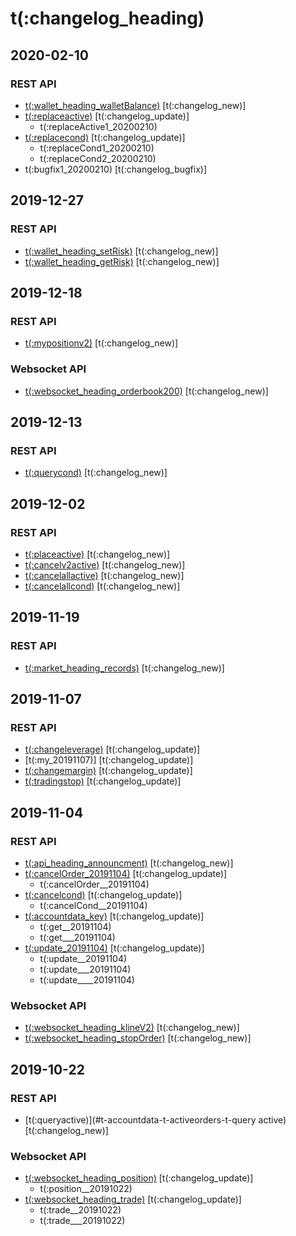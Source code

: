 # t(:changelog_heading)

## 2020-02-10

### REST API
- [t(:wallet_heading_walletBalance)](#t-wallet_heading-t-accountdata_key-t-wallet_heading_walletbalance) [t(:changelog_new)]
- [t(:replaceactive)](#t-accountdata-t-activeorders-t-replaceactive) [t(:changelog_update)]
    - t(:replaceActive1_20200210)
- [t(:replacecond)](#t-accountdata-t-conditionalorders-t-replacecond) [t(:changelog_update)]
    - t(:replaceCond1_20200210)
    - t(:replaceCond2_20200210)
- t(:bugfix1_20200210) [t(:changelog_bugfix)]

## 2019-12-27

### REST API
- [t(:wallet_heading_setRisk)](#t-wallet_heading-t-wallet_heading_getrisk) [t(:changelog_new)]
- [t(:wallet_heading_getRisk)](#t-wallet_heading-t-wallet_heading_setrisk) [t(:changelog_new)]


## 2019-12-18

### REST API
- [t(:mypositionv2)](#t-accountdata-t-position-t-mypositionv2) [t(:changelog_new)]

### Websocket API
- [t(:websocket_heading_orderbook200)](#t-websocket_heading-t-websocket_heading_public-t-websocket_heading_orderbook200) [t(:changelog_new)]


## 2019-12-13

### REST API
- [t(:querycond)](#t-accountdata-t-conditionalorders-t-querycond) [t(:changelog_new)]


## 2019-12-02

### REST API
- [t(:placeactive)](#t-accountdata-t-activeorders-t-placeactive) [t(:changelog_new)]
- [t(:cancelv2active)](#t-accountdata-t-activeorders-t-cancelv2active) [t(:changelog_new)]
- [t(:cancelallactive)](#t-accountdata-t-activeorders-t-cancelallactive) [t(:changelog_new)]
- [t(:cancelallcond)](#t-accountdata-t-conditionalorders-t-cancelallcond) [t(:changelog_new)]


## 2019-11-19

### REST API
- [t(:market_heading_records)](#t-market_heading-t-auth_heading_construct-t-market_heading_records) [t(:changelog_new)]


## 2019-11-07

### REST API
- [t(:changeleverage)](#t-accountdata-t-leverage-t-changeleverage) [t(:changelog_update)]
- [t(:my_20191107)] [t(:changelog_update)]
- [t(:changemargin)](#t-accountdata-t-position-t-changemargin) [t(:changelog_update)]
- [t(:tradingstop)](#t-accountdata-t-position-t-tradingstop) [t(:changelog_update)]


## 2019-11-04

### REST API
- [t(:api_heading_announcment)](#t-api_heading-t-wallet_heading_setrisk-t-api_heading_announcment) [t(:changelog_new)]
- [t(:cancelOrder_20191104)](#t-accountdata-t-activeorders-t-cancelv2active) [t(:changelog_update)]
    - t(:cancelOrder__20191104)
- [t(:cancelcond)](#t-accountdata-t-conditionalorders-t-cancelcond) [t(:changelog_update)]
    - t(:cancelCond__20191104)
- [t(:accountdata_key)](#t-accountdata-t-accountdata_key) [t(:changelog_update)]
    - t(:get__20191104)
    - t(:get___20191104)
- [t(:update_20191104)](#t-rate_heading) [t(:changelog_update)]
	- t(:update__20191104)
	- t(:update___20191104)
	- t(:update____20191104)

### Websocket API
- [t(:websocket_heading_klineV2)](#t-websocket_heading-t-websocket_heading_public-t-websocket_heading_klinev2) [t(:changelog_new)]
- [t(:websocket_heading_stopOrder)](#t-websocket_heading-t-websocket_heading_private-t-websocket_heading_stoporder) [t(:changelog_new)]


## 2019-10-22

### REST API
- [t(:queryactive)](#t-accountdata-t-activeorders-t-query active) [t(:changelog_new)]

### Websocket API
- [t(:websocket_heading_position)](#t-websocket_heading-t-websocket_heading_private-t-websocket_heading_position) [t(:changelog_update)]
    - t(:position__20191022)
- [t(:websocket_heading_trade)](#t-websocket_heading-t-websocket_heading_public-t-websocket_heading_trade) [t(:changelog_update)]
    - t(:trade__20191022)
    - t(:trade___20191022)
